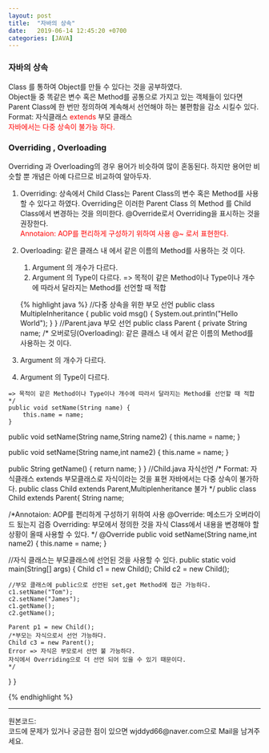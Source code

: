 ```yaml
---
layout: post
title:  "자바의 상속"
date:   2019-06-14 12:45:20 +0700
categories: [JAVA]
---
```


### 자바의 상속  
Class 를 통하여 Object를 만들 수 있다는 것을 공부하였다.  
Object들 중 똑같은 변수 혹은 Method를 공통으로 가지고 있는 객체들이 있다면 Parent Class에 한 번만 정의하여 계속해서 선언해야 하는 불편함을 감소 시킬수 있다.  
Format: 자식클래스  <span style ="color: red">extends</span>  부모 클래스  
<span style ="color: red">자바에서는 다중 상속이 불가능 하다.</span>

### Overriding , Overloading
Overriding 과 Overloading의 경우 용어가 비슷하여 많이 혼동된다. 하지만 용어만 비슷할 뿐 개념은 아예 다르므로 비교하여 알아두자.
1. Overriding: 상속에서 Child Class는 Parent Class의 변수 혹은 Method를 사용할 수 있다고 하였다. Overriding은 이러한 Parent Class 의 Method 를 Child Class에서 변경하는 것을 의미한다.   @Override로서 Overriding을 표시하는 것을 권장한다.  
<span style ="color: red">Annotaion: AOP를 편리하게 구성하기 위하여 사용 @~ 로서 표현한다.</span> 

2. Overloading: 같은 클래스 내 에서 같은 이름의 Method를 사용하는 것 이다.
	1. Argument 의 개수가 다르다.
	2. Argument 의 Type이 다르다.
    => 목적이 같은 Method이나 Type이나 개수에 따라서 달라지는 Method를 선언할 때 적합

    {% highlight java %}
	//다중 상속을 위한 부모 선언
	public class MultipleInheritance {
	public void msg() {
		System.out.println("Hello World");
	}
}
    //Parent.java 부모 선언
    public class Parent {
    	private String name;
    /*
    오버로딩(Overloading): 같은 클래스 내 에서 같은 이름의 Method를 사용하는 것 이다.
  1. Argument 의 개수가 다르다.
  2. Argument 의 Type이 다르다.

    => 목적이 같은 Method이나 Type이나 개수에 따라서 달라지는 Method를 선언할 때 적합
    */
    public void setName(String name) {
    	this.name = name;
    }

  public void setName(String name,String name2) {
  	this.name = name;
  }

  public void setName(String name,int name2) {
  	this.name = name;
  }

  public String getName() {
  	return name;
  }
  }
  //Child.java 자식선언
  /*
  Format: 자식클래스 extends 부모클래스로 자식이라는 것을 표현
  자바에서는 다중 상속이 불가하다.
  public class Child extends Parent,Multiplenheritance 불가
  */
  public class Child extends Parent{
  	String name;
  	
  /*Annotaion: AOP를 편리하게 구성하기 위하여 사용
  @Override: 메소드가 오버라이드 됬는지 검증
  Overriding: 부모에서 정의한 것을 자식 Class에서 내용을 변경해야 할 상황이
  올때 사용할 수 있다.
  */
  @Override
  public void setName(String name,int name2) {
  	this.name = name;
  }

  //자식 클래스는 부모클래스에 선언된 것을 사용할 수 있다.
  public static void main(String[] args) {
  	Child c1 = new Child();
  	Child c2 = new Child();
  	
  	//부모 클래스에 public으로 선언된 set,get Method에 접근 가능하다.
  	c1.setName("Tom");
  	c2.setName("James");
  	c1.getName();
  	c2.getName();
  	
  	Parent p1 = new Child();
  	/*부모는 자식으로서 선언 가능하다.
  	Child c3 = new Parent();
  	Error => 자식은 부모로서 선언 불 가능하다.
  	자식에서 Overriding으로 더 선언 되어 있을 수 있기 때문이다.
  	*/

  }
  }

{% endhighlight %}
<hr>
원본코드: <https://github.com/wjddyd66/JAVA/tree/master/Inheritance><br>
코드에 문제가 있거나 궁금한 점이 있으면 wjddyd66@naver.com으로  Mail을 남겨주세요.



